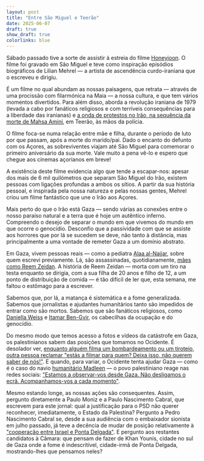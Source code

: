```yaml
---
layout: post
title: "Entre São Miguel e Teerão"
date: 2025-06-07
draft: true
show_draft: true
colorlinks: blue
---
```


Sábado passado tive a sorte de assistir à estreia do filme [Honeyjoon](https://tribecafilm.com/films/honeyjoon-2025). O filme foi gravado em São Miguel e teve como inspiração episódios biográficos de Lilian Mehrel — a artista de ascendência curdo-iraniana que o escreveu e dirigiu.

É um filme no qual abundam as nossas paisagens, que retrata — através de uma procissão com filarmónica na Maia — a nossa cultura, e que tem vários momentos divertidos. Para além disso, aborda a revolução iraniana de 1979 (levada a cabo por fanáticos religiosos e com terríveis consequências para a liberdade das iranianas) e [a onda de protestos no Irão, na sequência da morte de Mahsa Amini](https://www.theguardian.com/global-development/gallery/2023/sep/14/mahsa-amini-and-a-year-of-brutality-and-courage-in-iran-in-illustrations), em Teerão, às mãos da polícia.

O filme foca-se numa relação entre mãe e filha, durante o período de luto por que passam, após a morte do marido/pai. Dado o encanto do defunto com os Açores, as sobreviventes viajam até São Miguel para comemorar o primeiro aniversário da sua morte. Vale muito a pena vê-lo e espero que chegue aos cinemas açorianos em breve!

A existência deste filme evidencia algo que tende a escapar-nos: apesar dos mais de 6 mil quilómetros que separam São Miguel do Irão, existem pessoas com ligações profundas a ambos os sítios. A partir da sua história pessoal, e inspirada pela nossa natureza e pelas nossas gentes, Mehrel criou um filme fantástico que une o Irão aos Açores.

Mais perto do que o Irão está Gaza — sendo várias as conexões entre o nosso paraíso natural e a terra que é hoje um autêntico inferno. Compreendo o desejo de separar o mundo em que vivemos do mundo em que ocorre o genocídio. Desconfio que a passividade com que se assiste aos horrores que por lá se sucedem se deve, não tanto à distância, mas principalmente a uma vontade de remeter Gaza a um domínio abstrato.

Em Gaza, vivem pessoas reais — como a pediatra [Alaa al-Najjar](https://mesquita.xyz/alaa-al-najjar), sobre quem escrevi previamente. Lá, são assassinadas, quotidianamente, [mães como Reem Zeidan](https://www.theguardian.com/news/ng-interactive/2025/jun/07/story-of-a-mother-shot-dead-searching-for-food-in-gaza). A história de Reem Zeidan — morta com um tiro na testa enquanto se dirigia, com a sua filha de 20 anos e filho de 12, a um ponto de distribuição de comida — é tão difícil de ler que, esta semana, me faltou o estômago para a escrever.

Sabemos que, por lá, a matança é sistemática e a fome generalizada. Sabemos que jornalistas e ajudantes humanitários tanto são impedidos de entrar como são mortos. Sabemos que são fanáticos religiosos, como [Daniella Weiss](https://www.bbc.com/news/articles/c7066e7z9k4o) e [Itamar Ben-Gvir](https://apnews.com/article/israel-palestinians-jerusalem-nationalist-march-ben-gvir-0c6471592182aac205115150d1b3a552), os cabecilhas da ocupação e do genocídio.

Do mesmo modo que temos acesso a fotos e vídeos da catástrofe em Gaza, os palestinianos sabem das posições que tomamos no Ocidente. É desolador ver, [enquanto alguém filma um bombardeamento ou um tiroteio, outra pessoa reclamar "estás a filmar para quem? Deixa isso, não querem saber de nós!"](https://www.aljazeera.com/program/investigations/2024/10/7/war-crimes-in-gaza-i-al-jazeera-investigations). E quando, para variar, o Ocidente tenta ajudar Gaza — como é o caso do navio [humanitário Madleen](https://www.aljazeera.com/news/liveblog/2025/6/4/madleen-gaza-flotilla-live-greta-thunberg-activists-to-arrive-on-june-7) — o povo palestiniano reage nas redes sociais: ["Estamos a observar-vos desde Gaza. Não desligamos o ecrã. Acompanhamos-vos a cada momento"](https://x.com/DropSiteNews/status/1931557024564723730).

Mesmo estando longe, as nossas ações são consequentes. Assim, pergunto diretamente a Paulo Moniz e a Paulo Nascimento Cabral, que escrevem para este jornal: qual a justificação para o PSD não querer reconhecer, imediatamente, o Estado da Palestina? Pergunto a Pedro Nascimento Cabral se, desde a sua audiência com o embaixador sionista em julho passado, já teve a decência de mudar de posição relativamente à ["cooperação entre Israel e Ponta Delgada"](https://www.cm-pontadelgada.pt/pages/541?news_id=5022). E pergunto aos restantes candidatos à Câmara: que pensam de fazer de Khan Younis, cidade no sul de Gaza onde a fome é indescritível, cidade-irmã de Ponta Delgada, mostrando-lhes que pensamos neles? 
